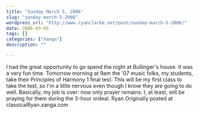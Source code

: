 ```yaml
---
title: "Sunday March 5, 2006"
slug: "sunday-march-5-2006"
wordpress_url: "http://www.ryanclarke.net/post/sunday-march-5-2006/"
date: 2006-03-05
tags: []
categories: ["Xanga"]
description: ""

---
```


I had the great opportunity to go spend the night at Bullinger's house. It was a very fun time.
Tomorrow morning at 9am the '07 music folks, my students, take their Principles of Harmony 1 final test. This will be my first class to take the test, so I'm a little nervous even though I know they are going to do well. Basically, my job is over: now only prayer remains. I, at least, will be praying for them during the 3-hour ordeal.
Ryan
Originally posted at classicalRyan.xanga.com
